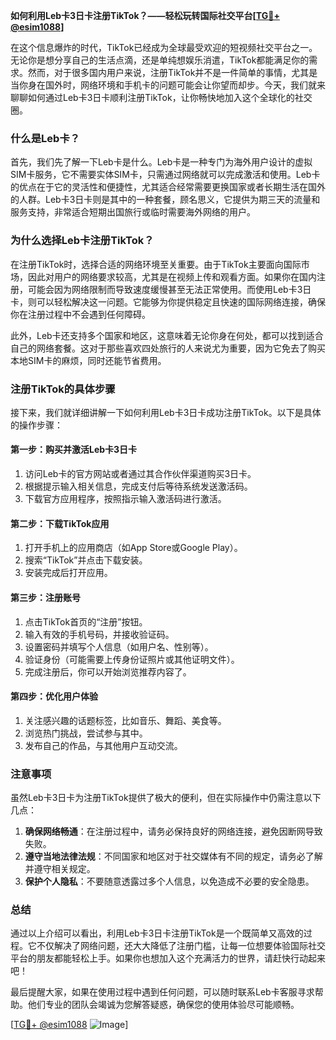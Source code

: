 **如何利用Leb卡3日卡注册TikTok？——轻松玩转国际社交平台[[TG💪+ @esim1088](https://t.me/s/esim1088)]**

在这个信息爆炸的时代，TikTok已经成为全球最受欢迎的短视频社交平台之一。无论你是想分享自己的生活点滴，还是单纯想娱乐消遣，TikTok都能满足你的需求。然而，对于很多国内用户来说，注册TikTok并不是一件简单的事情，尤其是当你身在国外时，网络环境和手机卡的问题可能会让你望而却步。今天，我们就来聊聊如何通过Leb卡3日卡顺利注册TikTok，让你畅快地加入这个全球化的社交圈。

### 什么是Leb卡？

首先，我们先了解一下Leb卡是什么。Leb卡是一种专门为海外用户设计的虚拟SIM卡服务，它不需要实体SIM卡，只需通过网络就可以完成激活和使用。Leb卡的优点在于它的灵活性和便捷性，尤其适合经常需要更换国家或者长期生活在国外的人群。Leb卡3日卡则是其中的一种套餐，顾名思义，它提供为期三天的流量和服务支持，非常适合短期出国旅行或临时需要海外网络的用户。

### 为什么选择Leb卡注册TikTok？

在注册TikTok时，选择合适的网络环境至关重要。由于TikTok主要面向国际市场，因此对用户的网络要求较高，尤其是在视频上传和观看方面。如果你在国内注册，可能会因为网络限制而导致速度缓慢甚至无法正常使用。而使用Leb卡3日卡，则可以轻松解决这一问题。它能够为你提供稳定且快速的国际网络连接，确保你在注册过程中不会遇到任何障碍。

此外，Leb卡还支持多个国家和地区，这意味着无论你身在何处，都可以找到适合自己的网络套餐。这对于那些喜欢四处旅行的人来说尤为重要，因为它免去了购买本地SIM卡的麻烦，同时还能节省费用。

### 注册TikTok的具体步骤

接下来，我们就详细讲解一下如何利用Leb卡3日卡成功注册TikTok。以下是具体的操作步骤：

#### 第一步：购买并激活Leb卡3日卡

1. 访问Leb卡的官方网站或者通过其合作伙伴渠道购买3日卡。
2. 根据提示输入相关信息，完成支付后等待系统发送激活码。
3. 下载官方应用程序，按照指示输入激活码进行激活。

#### 第二步：下载TikTok应用

1. 打开手机上的应用商店（如App Store或Google Play）。
2. 搜索“TikTok”并点击下载安装。
3. 安装完成后打开应用。

#### 第三步：注册账号

1. 点击TikTok首页的“注册”按钮。
2. 输入有效的手机号码，并接收验证码。
3. 设置密码并填写个人信息（如用户名、性别等）。
4. 验证身份（可能需要上传身份证照片或其他证明文件）。
5. 完成注册后，你可以开始浏览推荐内容了。

#### 第四步：优化用户体验

1. 关注感兴趣的话题标签，比如音乐、舞蹈、美食等。
2. 浏览热门挑战，尝试参与其中。
3. 发布自己的作品，与其他用户互动交流。

### 注意事项

虽然Leb卡3日卡为注册TikTok提供了极大的便利，但在实际操作中仍需注意以下几点：

1. **确保网络畅通**：在注册过程中，请务必保持良好的网络连接，避免因断网导致失败。
2. **遵守当地法律法规**：不同国家和地区对于社交媒体有不同的规定，请务必了解并遵守相关规定。
3. **保护个人隐私**：不要随意透露过多个人信息，以免造成不必要的安全隐患。

### 总结

通过以上介绍可以看出，利用Leb卡3日卡注册TikTok是一个既简单又高效的过程。它不仅解决了网络问题，还大大降低了注册门槛，让每一位想要体验国际社交平台的朋友都能轻松上手。如果你也想加入这个充满活力的世界，请赶快行动起来吧！

最后提醒大家，如果在使用过程中遇到任何问题，可以随时联系Leb卡客服寻求帮助。他们专业的团队会竭诚为您解答疑惑，确保您的使用体验尽可能顺畅。

[[TG💪+ @esim1088](https://t.me/s/esim1088) ![Image](https://i.postimg.cc/4NQfJmqS/Snipaste-2025-05-13-00-14-12.png)]